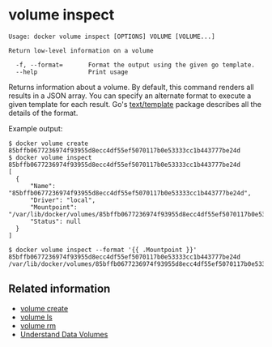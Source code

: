 <!--[metadata]>
+++
title = "volume inspect"
description = "The volume inspect command description and usage"
keywords = ["volume, inspect"]
[menu.main]
parent = "smn_cli"
+++
<![end-metadata]-->

# volume inspect

    Usage: docker volume inspect [OPTIONS] VOLUME [VOLUME...]

    Return low-level information on a volume

      -f, --format=       Format the output using the given go template.
      --help              Print usage

Returns information about a volume. By default, this command renders all results
in a JSON array. You can specify an alternate format to execute a
given template for each result. Go's
[text/template](http://golang.org/pkg/text/template/) package describes all the
details of the format.

Example output:

    $ docker volume create
    85bffb0677236974f93955d8ecc4df55ef5070117b0e53333cc1b443777be24d
    $ docker volume inspect 85bffb0677236974f93955d8ecc4df55ef5070117b0e53333cc1b443777be24d
    [
      {
          "Name": "85bffb0677236974f93955d8ecc4df55ef5070117b0e53333cc1b443777be24d",
          "Driver": "local",
          "Mountpoint": "/var/lib/docker/volumes/85bffb0677236974f93955d8ecc4df55ef5070117b0e53333cc1b443777be24d/_data",
          "Status": null
      }
    ]

    $ docker volume inspect --format '{{ .Mountpoint }}' 85bffb0677236974f93955d8ecc4df55ef5070117b0e53333cc1b443777be24d
    /var/lib/docker/volumes/85bffb0677236974f93955d8ecc4df55ef5070117b0e53333cc1b443777be24d/_data

## Related information

* [volume create](volume_create.md)
* [volume ls](volume_ls.md)
* [volume rm](volume_rm.md)
* [Understand Data Volumes](../../userguide/containers/dockervolumes.md)
